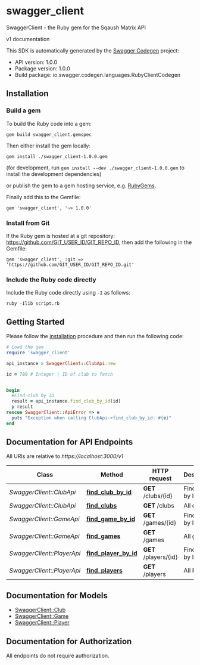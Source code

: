# swagger_client

SwaggerClient - the Ruby gem for the Sqaush Matrix API

v1 documentation

This SDK is automatically generated by the [Swagger Codegen](https://github.com/swagger-api/swagger-codegen) project:

- API version: 1.0.0
- Package version: 1.0.0
- Build package: io.swagger.codegen.languages.RubyClientCodegen

## Installation

### Build a gem

To build the Ruby code into a gem:

```shell
gem build swagger_client.gemspec
```

Then either install the gem locally:

```shell
gem install ./swagger_client-1.0.0.gem
```
(for development, run `gem install --dev ./swagger_client-1.0.0.gem` to install the development dependencies)

or publish the gem to a gem hosting service, e.g. [RubyGems](https://rubygems.org/).

Finally add this to the Gemfile:

    gem 'swagger_client', '~> 1.0.0'

### Install from Git

If the Ruby gem is hosted at a git repository: https://github.com/GIT_USER_ID/GIT_REPO_ID, then add the following in the Gemfile:

    gem 'swagger_client', :git => 'https://github.com/GIT_USER_ID/GIT_REPO_ID.git'

### Include the Ruby code directly

Include the Ruby code directly using `-I` as follows:

```shell
ruby -Ilib script.rb
```

## Getting Started

Please follow the [installation](#installation) procedure and then run the following code:
```ruby
# Load the gem
require 'swagger_client'

api_instance = SwaggerClient::ClubApi.new

id = 789 # Integer | ID of club to fetch


begin
  #Find club by ID
  result = api_instance.find_club_by_id(id)
  p result
rescue SwaggerClient::ApiError => e
  puts "Exception when calling ClubApi->find_club_by_id: #{e}"
end

```

## Documentation for API Endpoints

All URIs are relative to *https://localhost:3000/v1*

Class | Method | HTTP request | Description
------------ | ------------- | ------------- | -------------
*SwaggerClient::ClubApi* | [**find_club_by_id**](docs/ClubApi.md#find_club_by_id) | **GET** /clubs/{id} | Find club by ID
*SwaggerClient::ClubApi* | [**find_clubs**](docs/ClubApi.md#find_clubs) | **GET** /clubs | All clubs
*SwaggerClient::GameApi* | [**find_game_by_id**](docs/GameApi.md#find_game_by_id) | **GET** /games/{id} | Find game by ID
*SwaggerClient::GameApi* | [**find_games**](docs/GameApi.md#find_games) | **GET** /games | All games
*SwaggerClient::PlayerApi* | [**find_player_by_id**](docs/PlayerApi.md#find_player_by_id) | **GET** /players/{id} | Find player by ID
*SwaggerClient::PlayerApi* | [**find_players**](docs/PlayerApi.md#find_players) | **GET** /players | All Players


## Documentation for Models

 - [SwaggerClient::Club](docs/Club.md)
 - [SwaggerClient::Game](docs/Game.md)
 - [SwaggerClient::Player](docs/Player.md)


## Documentation for Authorization

 All endpoints do not require authorization.

